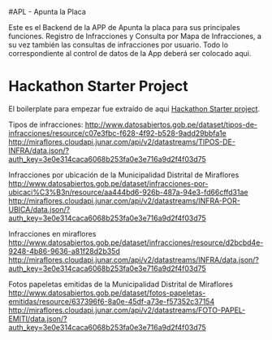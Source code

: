 #APL - Apunta la Placa

Este es el Backend de la APP de Apunta la placa para sus principales funciones. Registro de Infracciones y Consulta por Mapa de Infracciones, a su vez también las consultas de infracciones por usuario. Todo lo correspondiente al control de datos de la App deberá ser colocado aqui.

# Hackathon Starter Project
El boilerplate para empezar fue extraído de aqui [Hackathon Starter project](https://github.com/sahat/hackathon-starter).

Tipos de infracciones: 
http://www.datosabiertos.gob.pe/dataset/tipos-de-infracciones/resource/c07e3fbc-f628-4f92-b528-9add29bbfa1e
http://miraflores.cloudapi.junar.com/api/v2/datastreams/TIPOS-DE-INFRA/data.json/?auth_key=3e0e314caca6068b253fa0e3e716a9d2f4f03d75

Infracciones por ubicación de la Municipalidad Distrital de Miraflores
http://www.datosabiertos.gob.pe/dataset/infracciones-por-ubicaci%C3%B3n/resource/aa444bd6-926b-487a-94e3-fd66cffd31ae
http://miraflores.cloudapi.junar.com/api/v2/datastreams/INFRA-POR-UBICA/data.json/?auth_key=3e0e314caca6068b253fa0e3e716a9d2f4f03d75

Infracciones en miraflores
http://www.datosabiertos.gob.pe/dataset/infracciones/resource/d2bcbd4e-9248-4b86-9636-a81f28d2b35d
http://miraflores.cloudapi.junar.com/api/v2/datastreams/INFRA/data.json/?auth_key=3e0e314caca6068b253fa0e3e716a9d2f4f03d75

Fotos papeletas emitidas de la Municipalidad Distrital de Miraflores
http://www.datosabiertos.gob.pe/dataset/fotos-papeletas-emitidas/resource/637396f6-8a0e-45df-a73e-f57352c37154
http://miraflores.cloudapi.junar.com/api/v2/datastreams/FOTO-PAPEL-EMITI/data.json/?auth_key=3e0e314caca6068b253fa0e3e716a9d2f4f03d75
